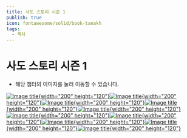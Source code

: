 ```yaml
---
title: 사도 스토리 시즌 1
publish: true
icon: fontawesome/solid/book-tanakh
tags:
  - 목차
---
```

# 사도 스토리 시즌 1

+ 해당 챕터의 이미지를 눌러 이동할 수 있습니다.

[![Image title](https://vitamink1.github.io/mkdocs-test/assets/characterstory/Character_Ashur_Story_1.png){width="200" height="120"}](../s1_sado/ashur.md)[![Image title](https://vitamink1.github.io/mkdocs-test/assets/characterstory/Character_Ner_Story_1.png){width="200" height="120"}](../s1_sado/ner.md)[![Image title](https://vitamink1.github.io/mkdocs-test/assets/characterstory/Character_Erpin_Story_1.png){width="200" height="120"}](../s1_sado/erpin.md)[![Image title](https://vitamink1.github.io/mkdocs-test/assets/characterstory/Character_Shoupan_Story_1.png){width="200" height="120"}](../s1_sado/shoupan.md)[![Image title](https://vitamink1.github.io/mkdocs-test/assets/characterstory/Character_Risty_Story_1.png){width="200" height="120"}](../s1_sado/risty.md)[![Image title](https://vitamink1.github.io/mkdocs-test/assets/characterstory/Character_BigWood_Story_1.png){width="200" height="120"}](../s1_sado/bigwood.md)[![Image title](https://vitamink1.github.io/mkdocs-test/assets/characterstory/Character_Alice_Story_1.png){width="200" height="120"}](../s1_sado/alice.md)[![Image title](https://vitamink1.github.io/mkdocs-test/assets/characterstory/Character_Epica_Story_1.png){width="200" height="120"}](../s1_sado/epica.md)[![Image title](https://vitamink1.github.io/mkdocs-test/assets/characterstory/Character_Snorky_Story_1.png){width="200" height="120"}](../s1_sado/etc.md)[![Image title](https://vitamink1.github.io/mkdocs-test/assets/characterstory/Character_Sherum_Story_1.png){width="200" height="120"}](../s1_sado/etc2.md)